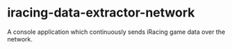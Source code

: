 # iracing-data-extractor-network
A console application which continuously sends iRacing game data over the network.
